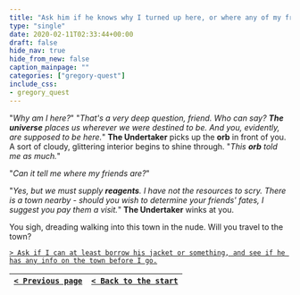 ```yaml
---
title: "Ask him if he knows why I turned up here, or where any of my friends ended up."
type: "single"
date: 2020-02-11T02:33:44+00:00
draft: false
hide_nav: true
hide_from_new: false
caption_mainpage: ""
categories: ["gregory-quest"]
include_css:
- gregory_quest
---
```


"*Why am I here?*" "*That's a very deep question, friend. Who can say? **The universe** places us wherever we were destined to be. And you, evidently, are supposed to be here.*" **The Undertaker** picks up the **orb** in front of you. A sort of cloudy, glittering interior begins to shine through. "*This **orb** told me as much.*"

"*Can it tell me where my friends are?*"

"*Yes, but we must supply **reagents**. I have not the resources to scry. There is a town nearby - should you wish to determine your friends' fates, I suggest you pay them a visit.*" **The Undertaker** winks at you.

You sigh, dreading walking into this town in the nude. Will you travel to the town?

[``> Ask if I can at least borrow his jacket or something, and see if he has any info on the town before I go.``](../51)

|[``< Previous page``](../49)|[``< Back to the start``](../)|
|---|---|